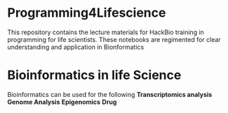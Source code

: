 # Programming4Lifescience

This repository contains the lecture materials for HackBio training in programming for life scientists. These notebooks are regimented for clear understanding and application in Bionformatics

# Bioinformatics in life Science
Bioinformatics can be used for the following
**Transcriptomics analysis**
**Genome Analysis**
**Epigenomics**
**Drug**

